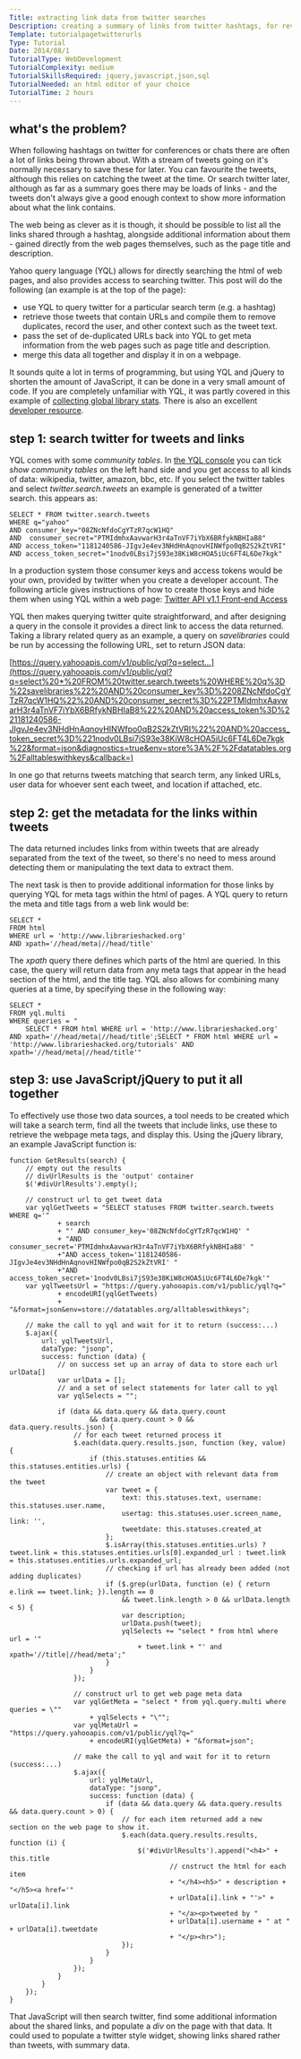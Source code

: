 ```yaml
---
Title: extracting link data from twitter searches
Description: creating a summary of links from twitter hashtags, for revisiting later.
Template: tutorialpagetwitterurls
Type: Tutorial
Date: 2014/08/1
TutorialType: WebDevelopment
TutorialComplexity: medium
TutorialSkillsRequired: jquery,javascript,json,sql
TutorialNeeded: an html editor of your choice
TutorialTime: 2 hours
---
```


## what's the problem?

When following hashtags on twitter for conferences or chats there are often a lot of links being thrown about.  With a stream of tweets going on it's normally necessary to save these for later.  You can favourite the tweets, although this relies on catching the tweet at the time.  Or search twitter later, although as far as a summary goes there may be loads of links - and the tweets don't always give a good enough context to show more information about what the link contains.

The web being as clever as it is though, it should be possible to list all the links shared through a hashtag, alongside additional information about them - gained directly from the web pages themselves, such as the page title and description.

Yahoo query language (YQL) allows for directly searching the html of web pages, and also provides access to searching twitter.  This post will do the following (an example is at the top of the page):

- use YQL to query twitter for a particular search term (e.g. a hashtag)
- retrieve those tweets that contain URLs and compile them to remove duplicates, record the user, and other context such as the tweet text.
- pass the set of de-duplicated URLs back into YQL to get meta information from the web pages such as page title and description.
- merge this data all together and display it in on a webpage.

It sounds quite a lot in terms of programming, but using YQL and jQuery to shorten the amount of JavaScript, it can be done in a very small amount of code.  If you are completely unfamiliar with YQL, it was partly covered in this example of [collecting global library stats](http://www.librarieshacked.org/tutorials/yqlstats).  There is also an excellent [developer resource](https://developer.yahoo.com/yql/).

## step 1: search twitter for tweets and links

YQL comes with some *community tables*.  In [the YQL console](https://developer.yahoo.com/yql/console/) you can tick *show community tables* on the left hand side and you get access to all kinds of data: wikipedia, twitter, amazon, bbc, etc.  If you select the twitter tables and select *twitter.search.tweets* an example is generated of a twitter search. this appears as:

<pre class="prettyprint linenums">
<code>SELECT * FROM twitter.search.tweets 
WHERE q="yahoo" 
AND consumer_key="08ZNcNfdoCgYTzR7qcW1HQ" 
AND  consumer_secret="PTMIdmhxAavwarH3r4aTnVF7iYbX6BRfykNBHIaB8"
AND access_token="1181240586-JIgvJe4ev3NHdHnAqnovHINWfpo0qB2S2kZtVRI" 
AND access_token_secret="1nodv0LBsi7jS93e38KiW8cHOA5iUc6FT4L6De7kgk"</code>
</pre>

In a production system those consumer keys and access tokens would be your own, provided by twitter when you create a developer account.  The following article gives instructions of how to create those keys and hide them when using YQL within a web page: [Twitter API v1.1 Front-end Access](http://stevezeidner.com/twitter-api-v1-1-front-end-access-with-yql/)

YQL then makes querying twitter quite straightforward, and after designing a query in the console it provides a direct link to access the data returned.  Taking a library related query as an example, a query on *savelibraries* could be run by accessing the following URL, set to return JSON data:

[https://query.yahooapis.com/v1/public/yql?q=select...](https://query.yahooapis.com/v1/public/yql?q=select%20*%20FROM%20twitter.search.tweets%20WHERE%20q%3D%22savelibraries%22%20AND%20consumer_key%3D%2208ZNcNfdoCgYTzR7qcW1HQ%22%20AND%20consumer_secret%3D%22PTMIdmhxAavwarH3r4aTnVF7iYbX6BRfykNBHIaB8%22%20AND%20access_token%3D%221181240586-JIgvJe4ev3NHdHnAqnovHINWfpo0qB2S2kZtVRI%22%20AND%20access_token_secret%3D%221nodv0LBsi7jS93e38KiW8cHOA5iUc6FT4L6De7kgk%22&format=json&diagnostics=true&env=store%3A%2F%2Fdatatables.org%2Falltableswithkeys&callback=)

In one go that returns tweets matching that search term, any linked URLs, user data for whoever sent each tweet, and location if attached, etc.

## step 2: get the metadata for the links within tweets
The data returned includes links from within tweets that are already separated from the text of the tweet, so there's no need to mess around detecting them or manipulating the text data to extract them.

The next task is then to provide additional information for those links by querying YQL for meta tags within the html of pages.  A YQL query to return the meta and title tags from a web link would be:

<pre class="prettyprint linenums">
<code>SELECT *
FROM html
WHERE url = 'http://www.librarieshacked.org'
AND xpath='//head/meta|//head/title'</code>
</pre>

The *xpath* query there defines which parts of the html are queried.  In this case, the query will return data from any meta tags that appear in the head section of the html, and the title tag.  YQL also allows for combining many queries at a time, by specifying these in the following way:

<pre class="prettyprint linenums">
<code>SELECT *
FROM yql.multi
WHERE queries = "
    SELECT * FROM html WHERE url = 'http://www.librarieshacked.org' AND xpath='//head/meta|//head/title';SELECT * FROM html WHERE url = 'http://www.librarieshacked.org/tutorials' AND xpath='//head/meta|//head/title'"</code>
</pre>

## step 3: use JavaScript/jQuery to put it all together
To effectively use those two data sources, a tool needs to be created which will take a search term, find all the tweets that include links, use these to retrieve the webpage meta tags, and display this. Using the jQuery library, an example JavaScript function is:

<pre class="prettyprint linenums">
<code>function GetResults(search) {
    // empty out the results
    // divUrlResults is the 'output' container
    $('#divUrlResults').empty();

    // construct url to get tweet data
    var yqlGetTweets = "SELECT statuses FROM twitter.search.tweets WHERE q='"
            + search
            + "' AND consumer_key='08ZNcNfdoCgYTzR7qcW1HQ' "
            + "AND consumer_secret='PTMIdmhxAavwarH3r4aTnVF7iYbX6BRfykNBHIaB8' "
            +"AND access_token='1181240586-JIgvJe4ev3NHdHnAqnovHINWfpo0qB2S2kZtVRI' "
            +"AND access_token_secret='1nodv0LBsi7jS93e38KiW8cHOA5iUc6FT4L6De7kgk'"
    var yqlTweetsUrl = "https://query.yahooapis.com/v1/public/yql?q="
            + encodeURI(yqlGetTweets)
            + "&format=json&env=store://datatables.org/alltableswithkeys";

    // make the call to yql and wait for it to return (success:...)
    $.ajax({
        url: yqlTweetsUrl,
        dataType: "jsonp",
        success: function (data) {
            // on success set up an array of data to store each url urlData[]
            var urlData = [];
            // and a set of select statements for later call to yql
            var yqlSelects = "";

            if (data && data.query && data.query.count
                    && data.query.count > 0 && data.query.results.json) {
                // for each tweet returned process it
                $.each(data.query.results.json, function (key, value) {
                    if (this.statuses.entities && this.statuses.entities.urls) {
                        // create an object with relevant data from the tweet
                        var tweet = {
                            text: this.statuses.text, username: this.statuses.user.name,
                            usertag: this.statuses.user.screen_name, link: '',
                            tweetdate: this.statuses.created_at
                        };
                        $.isArray(this.statuses.entities.urls) ? tweet.link = this.statuses.entities.urls[0].expanded_url : tweet.link = this.statuses.entities.urls.expanded_url;
                        // checking if url has already been added (not adding duplicates)
                        if ($.grep(urlData, function (e) { return e.link == tweet.link; }).length == 0
                            && tweet.link.length > 0 && urlData.length < 5) {
                            var description;
                            urlData.push(tweet);
                            yqlSelects += "select * from html where url = '"
                                + tweet.link + "' and xpath='//title|//head/meta';"
                        }
                    }
                });

                // construct url to get web page meta data
                var yqlGetMeta = "select * from yql.query.multi where queries = \""
                    + yqlSelects + "\"";
                var yqlMetaUrl = "https://query.yahooapis.com/v1/public/yql?q="
                    + encodeURI(yqlGetMeta) + "&format=json";

                // make the call to yql and wait for it to return (success:...)
                $.ajax({
                    url: yqlMetaUrl,
                    dataType: "jsonp",
                    success: function (data) {
                        if (data && data.query && data.query.results && data.query.count > 0) {
                            // for each item returned add a new section on the web page to show it.
                            $.each(data.query.results.results, function (i) {
                                $('#divUrlResults').append("&lt;h4&gt;" + this.title
                                        // cnstruct the html for each item
                                        + "&lt;/h4&gt;&lt;h5&gt;" + description + "&lt;/h5&gt;&lt;a href='"
                                        + urlData[i].link + "'&gt;" + urlData[i].link
                                        + "&lt;/a&gt;&lt;p&gt;tweeted by "
                                        + urlData[i].username + " at " + urlData[i].tweetdate
                                        + "&lt;/p&gt;&lt;hr&gt;");
                            });
                        }
                    }
                });
            }
        }
    });
}</code>
</pre> 

That JavaScript will then search twitter, find some additional information about the shared links, and populate a *div* on the page with that data.  It could used to populate a twitter style widget, showing links shared rather than tweets, with summary data.